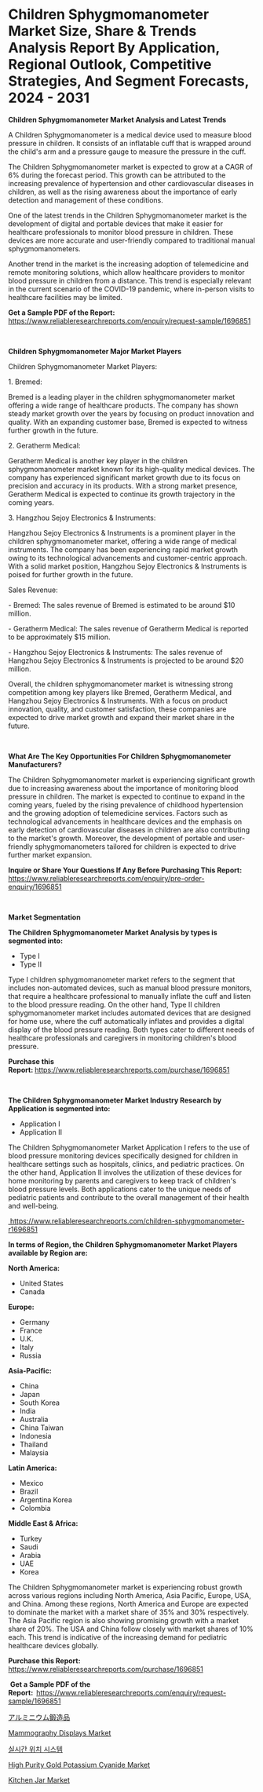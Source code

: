 <p><h1>Children Sphygmomanometer Market Size, Share & Trends Analysis Report By Application, Regional Outlook, Competitive Strategies, And Segment Forecasts, 2024 - 2031</h1></p><p><strong>Children Sphygmomanometer Market Analysis and Latest Trends</strong></p>
<p><p>A Children Sphygmomanometer is a medical device used to measure blood pressure in children. It consists of an inflatable cuff that is wrapped around the child's arm and a pressure gauge to measure the pressure in the cuff. </p><p>The Children Sphygmomanometer market is expected to grow at a CAGR of 6% during the forecast period. This growth can be attributed to the increasing prevalence of hypertension and other cardiovascular diseases in children, as well as the rising awareness about the importance of early detection and management of these conditions. </p><p>One of the latest trends in the Children Sphygmomanometer market is the development of digital and portable devices that make it easier for healthcare professionals to monitor blood pressure in children. These devices are more accurate and user-friendly compared to traditional manual sphygmomanometers. </p><p>Another trend in the market is the increasing adoption of telemedicine and remote monitoring solutions, which allow healthcare providers to monitor blood pressure in children from a distance. This trend is especially relevant in the current scenario of the COVID-19 pandemic, where in-person visits to healthcare facilities may be limited.</p></p>
<p><strong>Get a Sample PDF of the Report:&nbsp;</strong> <a href="https://www.reliableresearchreports.com/enquiry/request-sample/1696851">https://www.reliableresearchreports.com/enquiry/request-sample/1696851</a></p>
<p>&nbsp;</p>
<p><strong>Children Sphygmomanometer Major Market Players</strong></p>
<p><p>Children Sphygmomanometer Market Players:</p><p>1. Bremed:</p><p>Bremed is a leading player in the children sphygmomanometer market offering a wide range of healthcare products. The company has shown steady market growth over the years by focusing on product innovation and quality. With an expanding customer base, Bremed is expected to witness further growth in the future.</p><p>2. Geratherm Medical:</p><p>Geratherm Medical is another key player in the children sphygmomanometer market known for its high-quality medical devices. The company has experienced significant market growth due to its focus on precision and accuracy in its products. With a strong market presence, Geratherm Medical is expected to continue its growth trajectory in the coming years.</p><p>3. Hangzhou Sejoy Electronics & Instruments:</p><p>Hangzhou Sejoy Electronics & Instruments is a prominent player in the children sphygmomanometer market, offering a wide range of medical instruments. The company has been experiencing rapid market growth owing to its technological advancements and customer-centric approach. With a solid market position, Hangzhou Sejoy Electronics & Instruments is poised for further growth in the future.</p><p>Sales Revenue:</p><p>- Bremed: The sales revenue of Bremed is estimated to be around $10 million.</p><p>- Geratherm Medical: The sales revenue of Geratherm Medical is reported to be approximately $15 million.</p><p>- Hangzhou Sejoy Electronics & Instruments: The sales revenue of Hangzhou Sejoy Electronics & Instruments is projected to be around $20 million.</p><p>Overall, the children sphygmomanometer market is witnessing strong competition among key players like Bremed, Geratherm Medical, and Hangzhou Sejoy Electronics & Instruments. With a focus on product innovation, quality, and customer satisfaction, these companies are expected to drive market growth and expand their market share in the future.</p></p>
<p>&nbsp;</p>
<p><strong>What Are The Key Opportunities For Children Sphygmomanometer Manufacturers?</strong></p>
<p><p>The Children Sphygmomanometer market is experiencing significant growth due to increasing awareness about the importance of monitoring blood pressure in children. The market is expected to continue to expand in the coming years, fueled by the rising prevalence of childhood hypertension and the growing adoption of telemedicine services. Factors such as technological advancements in healthcare devices and the emphasis on early detection of cardiovascular diseases in children are also contributing to the market's growth. Moreover, the development of portable and user-friendly sphygmomanometers tailored for children is expected to drive further market expansion.</p></p>
<p><strong>Inquire or Share Your Questions If Any Before Purchasing This Report:</strong> <a href="https://www.reliableresearchreports.com/enquiry/pre-order-enquiry/1696851">https://www.reliableresearchreports.com/enquiry/pre-order-enquiry/1696851</a></p>
<p>&nbsp;</p>
<p><strong>Market Segmentation</strong></p>
<p><strong>The Children Sphygmomanometer Market Analysis by types is segmented into:</strong></p>
<p><ul><li>Type I</li><li>Type II</li></ul></p>
<p><p>Type I children sphygmomanometer market refers to the segment that includes non-automated devices, such as manual blood pressure monitors, that require a healthcare professional to manually inflate the cuff and listen to the blood pressure reading. On the other hand, Type II children sphygmomanometer market includes automated devices that are designed for home use, where the cuff automatically inflates and provides a digital display of the blood pressure reading. Both types cater to different needs of healthcare professionals and caregivers in monitoring children's blood pressure.</p></p>
<p><strong>Purchase this Report:&nbsp;</strong><a href="https://www.reliableresearchreports.com/purchase/1696851">https://www.reliableresearchreports.com/purchase/1696851</a></p>
<p>&nbsp;</p>
<p><strong>The Children Sphygmomanometer Market Industry Research by Application is segmented into:</strong></p>
<p><ul><li>Application I</li><li>Application II</li></ul></p>
<p><p>The Children Sphygmomanometer Market Application I refers to the use of blood pressure monitoring devices specifically designed for children in healthcare settings such as hospitals, clinics, and pediatric practices. On the other hand, Application II involves the utilization of these devices for home monitoring by parents and caregivers to keep track of children's blood pressure levels. Both applications cater to the unique needs of pediatric patients and contribute to the overall management of their health and well-being.</p></p>
<p><a href="https://www.reliableresearchreports.com/children-sphygmomanometer-r1696851">&nbsp;https://www.reliableresearchreports.com/children-sphygmomanometer-r1696851</a></p>
<p><strong>In terms of Region, the Children Sphygmomanometer Market Players available by Region are:</strong></p>
<p>
    <p> <strong> North America: </strong>
        <ul>
            <li>United States</li>
            <li>Canada</li>
        </ul>
        </p> 
    <p> <strong> Europe: </strong>
        <ul>
            <li>Germany</li>
            <li>France</li>
            <li>U.K.</li>
            <li>Italy</li>
            <li>Russia</li>
        </ul>
        </p> 
    <p> <strong> Asia-Pacific: </strong>
        <ul>
            <li>China</li>
            <li>Japan</li>
            <li>South Korea</li>
            <li>India</li>
            <li>Australia</li>
            <li>China Taiwan</li>
            <li>Indonesia</li>
            <li>Thailand</li>
            <li>Malaysia</li>
        </ul>
        </p> 
    <p> <strong> Latin America: </strong>
        <ul>
            <li>Mexico</li>
            <li>Brazil</li>
            <li>Argentina Korea</li>
            <li>Colombia</li>
        </ul>
        </p> 
    <p> <strong> Middle East & Africa: </strong>
        <ul>
            <li>Turkey</li>
            <li>Saudi</li>
            <li>Arabia</li>
            <li>UAE</li>
            <li>Korea</li>
        </ul>
    </p>
    </p>
<p><p>The Children Sphygmomanometer market is experiencing robust growth across various regions including North America, Asia Pacific, Europe, USA, and China. Among these regions, North America and Europe are expected to dominate the market with a market share of 35% and 30% respectively. The Asia Pacific region is also showing promising growth with a market share of 20%. The USA and China follow closely with market shares of 10% each. This trend is indicative of the increasing demand for pediatric healthcare devices globally.</p></p>
<p><strong>Purchase this Report: </strong><a href="https://www.reliableresearchreports.com/purchase/1696851">https://www.reliableresearchreports.com/purchase/1696851</a></p>
<p>&nbsp;<strong>Get a Sample PDF of the Report:&nbsp;&nbsp;</strong><a href="https://www.reliableresearchreports.com/enquiry/request-sample/1696851">https://www.reliableresearchreports.com/enquiry/request-sample/1696851</a></p>
<p><strong></strong></p>
<p><p><a href="https://github.com/oqxogxyvqe90775/Market-Research-Report-List-2/blob/main/748550565498.md">アルミニウム鍛造品</a></p><p><a href="https://www.linkedin.com/pulse/mammography-displays-market-research-report-its-history-forecast-lqsvf">Mammography Displays Market</a></p><p><a href="https://github.com/lzrvbyqzftro57/Market-Research-Report-List-2/blob/main/761744464104.md">실시간 위치 시스템</a></p><p><a href="https://github.com/singletonthaxterkelliehr2df/Market-Research-Report-List-2/blob/main/high-purity-gold-potassium-cyanide-market.md">High Purity Gold Potassium Cyanide Market</a></p><p><a href="https://issuu.com/reportprime-2/docs/kitchen-jar-market-size-2030.pptx">Kitchen Jar Market</a></p></p>